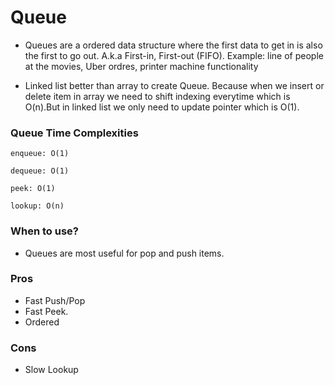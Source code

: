 # Queue
- Queues are a ordered data structure where the first data to get in is also the first to go out. A.k.a First-in, First-out (FIFO). 
Example: line of people at the movies, Uber ordres, printer machine functionality

- Linked list better than array to create Queue. Because when we insert or delete item in array we need to shift indexing everytime which is O(n).But in linked list we only need to update pointer which is O(1).

### **Queue Time Complexities**
    enqueue: O(1)

    dequeue: O(1)

    peek: O(1)

    lookup: O(n)

### **When to use?**
-  Queues are most useful for pop and push items.  

### **Pros**
- Fast Push/Pop
- Fast Peek.
- Ordered

### **Cons**
- Slow Lookup